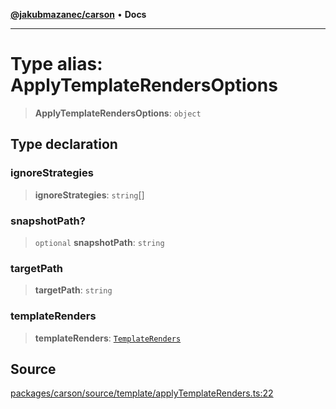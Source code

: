 [**@jakubmazanec/carson**](../README.md) • **Docs**

---

# Type alias: ApplyTemplateRendersOptions

> **ApplyTemplateRendersOptions**: `object`

## Type declaration

### ignoreStrategies

> **ignoreStrategies**: `string`[]

### snapshotPath?

> `optional` **snapshotPath**: `string`

### targetPath

> **targetPath**: `string`

### templateRenders

> **templateRenders**: [`TemplateRenders`](TemplateRenders.md)

## Source

[packages/carson/source/template/applyTemplateRenders.ts:22](https://github.com/jakubmazanec/js-tools/blob/7be96c9bc335915647cfe729050b17fe2580309a/packages/carson/source/template/applyTemplateRenders.ts#L22)

